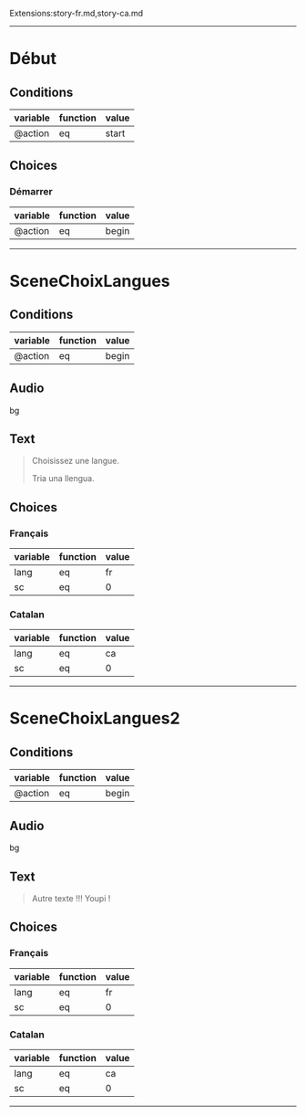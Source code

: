 Extensions:story-fr.md,story-ca.md

*****

# Début
## Conditions
| variable   | function   | value   |
|:-----------|:-----------|:--------|
| @action    | eq         | start   |

## Choices
### Démarrer
| variable   | function   | value   |
|:-----------|:-----------|:--------|
| @action    | eq         | begin   |

******

# SceneChoixLangues
## Conditions
| variable   | function   | value   |
|:-----------|:-----------|:--------|
| @action    | eq         | begin   |

## Audio
bg
## Text
> Choisissez une langue.
> 
> Tria una llengua.
## Choices
### Français
| variable   | function   | value   |
|:-----------|:-----------|:--------|
| lang       | eq         | fr      |
| sc         | eq         | 0       |
### Catalan
| variable   | function   | value   |
|:-----------|:-----------|:--------|
| lang       | eq         | ca      |
| sc         | eq         | 0       |

******

# SceneChoixLangues2
## Conditions
| variable   | function   | value   |
|:-----------|:-----------|:--------|
| @action    | eq         | begin   |

## Audio
bg
## Text
> Autre texte !!!
> Youpi !
## Choices
### Français
| variable   | function   | value   |
|:-----------|:-----------|:--------|
| lang       | eq         | fr      |
| sc         | eq         | 0       |
### Catalan
| variable   | function   | value   |
|:-----------|:-----------|:--------|
| lang       | eq         | ca      |
| sc         | eq         | 0       |

******

